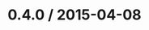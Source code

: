 <!--remark setext-->

<!--lint disable no-multiple-toplevel-headings-->

0.4.0 / 2015-04-08
==================
